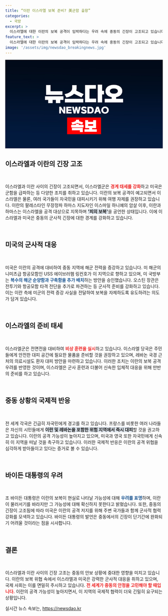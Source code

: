 ```yaml
---
title: “이란 이스라엘 보복 준비? 美군함 출항”
categories:
  - 국방
excerpt: >
  이스라엘에 대한 이란의 보복 공격이 임박하다는 우려 속에 중동의 긴장이 고조되고 있습니다. 미국은 항공모함 및 전투기를 급파하며 경계 태세를 강화하고, 각국은 자국민 대피를 권고하고 있습니다.
feature_text: >
  이스라엘에 대한 이란의 보복 공격이 임박하다는 우려 속에 중동의 긴장이 고조되고 있습니다. 미국은 항공모함 및 전투기를 급파하며 경계 태세를 강화하고, 각국은 자국민 대피를 권고하고 있습니다.
image: '/assets/img/newsdao_breakingnews.jpg'
---
```


<p><img src="/assets/img/newsdao_breakingnews.jpg" alt="ontimetimes 속보" /></p>

<h2 data-ke-size="size26">이스라엘과 이란의 긴장 고조</h2>

<p data-ke-size="size16">&nbsp;</p>

<p>이스라엘과 이란 사이의 긴장이 고조되면서, 이스라엘군은 <b><span style="color: #ee2323;">경계 태세를 강화</span></b>하고 미국은 군함을 급파하는 등 다양한 조치를 취하고 있습니다. 이란의 보복 공격이 예고되면서 이스라엘은 물론, 여러 국가들이 자국민을 대피시키기 위해 여행 자제를 권장하고 있습니다. 이란의 팔레스타인 무장정파 하마스 지도자인 이스마일 하니예의 암살 이후, 이란과 하마스는 이스라엘을 공격 대상으로 지목하며 <b><span style="background-color: #21538527;">'피의 보복'</span></b>을 공언한 상태입니다. 이에 이스라엘과 미국은 중동의 군사적 긴장에 대한 경계를 강화하고 있습니다. </p>

<p data-ke-size="size16">&nbsp;</p>

<h2 data-ke-size="size26">미국의 군사적 대응</h2>

<p data-ke-size="size16">&nbsp;</p>

<p>미국은 이란의 공격에 대비하여 중동 지역에 해군 전력을 증강하고 있습니다. 미 해군의 니미츠급 항공모함인 USS 에이브러햄 링컨호가 이 지역으로 향하고 있으며, 미 국방부는 <b><span style="color: #1a5490;">복수의 해군 순양함과 구축함을 추가 배치</span></b>하는 방안을 승인했습니다. 오스틴 장관은 전투기와 항공모함 타격 전단을 추가로 파견하는 등 군사적 준비를 강화하고 있습니다. 이는 이란 측에 미군의 전력 증강 사실을 전달하여 보복을 자제하도록 유도하려는 의도가 담겨 있습니다. </p>

<p data-ke-size="size16">&nbsp;</p>

<h2 data-ke-size="size26">이스라엘의 준비 태세</h2>

<p data-ke-size="size16">&nbsp;</p>

<p>이스라엘군은 전면전을 대비하여 <b><span style="color: #ee2323;">비상 훈련을 실시</span></b>하고 있습니다. 이스라엘 당국은 주민들에게 안전한 대피 공간에 필요한 물품을 준비할 것을 권장하고 있으며, 레바논 국경 근처의 의료시설도 환자 대피 방안을 마련하고 있습니다. 이러한 조치는 이란의 보복 공격 우려를 반영한 것이며, 이스라엘은 군사 훈련과 더불어 신속한 입체적 대응을 위해 만반의 준비를 하고 있습니다.</p>

<p data-ke-size="size16">&nbsp;</p>

<h2 data-ke-size="size26">중동 상황의 국제적 반응</h2>

<p data-ke-size="size16">&nbsp;</p>

<p>전 세계 각국은 긴급히 자국민에게 경고를 하고 있습니다. 프랑스를 비롯한 여러 나라들은 자신의 시민들에게 <b><span style="background-color: #21538527;">이란 및 레바논을 포함한 위험 지역에서 즉시 대피</span></b>할 것을 권고하고 있습니다. 이란의 공격 가능성이 높아지고 있으며, 미국과 영국 또한 자국민에게 신속히 이 지역을 떠날 것을 촉구하고 있습니다. 이러한 국제적 반응은 이란의 공격 위협을 심각하게 받아들이고 있다는 증거로 볼 수 있습니다.</p>

<p data-ke-size="size16">&nbsp;</p>

<h2 data-ke-size="size26">바이든 대통령의 우려</h2>

<p data-ke-size="size16">&nbsp;</p>

<p>조 바이든 대통령은 이란의 보복이 현실로 나타날 가능성에 대해 <b><span style="color: #1a5490;">우려를 표명</span></b>하며, 이란이 물러서기를 바라지만 그 가능성에 대해 확신하지 못한다고 밝혔습니다. 또한, 중동의 긴장이 고조됨에 따라 미국은 이란의 공격 저지를 위해 주변 국가들과 함께 군사적 협력 강화를 모색하고 있습니다. 바이든 대통령의 발언은 중동에서의 긴장이 단기간에 완화되기 어려울 것이라는 점을 시사합니다.</p>

<p data-ke-size="size16">&nbsp;</p>

<h2 data-ke-size="size26">결론</h2>

<p data-ke-size="size16">&nbsp;</p>

<p>이스라엘과 이란 사이의 긴장 고조는 중동의 안보 상황에 중대한 영향을 미치고 있습니다. 이란의 보복 위협 속에서 이스라엘과 미국은 강력한 군사적 대응을 취하고 있으며, 국제 사회는 이를 면밀히 주시하고 있습니다. <b><span style="color: #ee2323;">전 세계가 중동의 안정을 고민해야 할 때입니다.</span></b> 이란의 공격 가능성이 높아지면서, 이 지역의 국제적 협력이 더욱 긴밀히 요구되는 상황입니다.</p>
실시간 뉴스 속보는, <a href="https://newsdao.kr" rel="dofollow">https://newsdao.kr</a>


